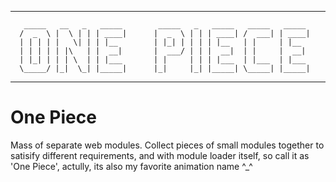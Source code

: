 *******************************************************************************
       _____   __   _   _____        _____   _   _____   _____   _____         
      /  _  \ |  \ | | | ____|      |  _  \ | | | ____| /  ___| | ____|        
      | | | | |   \| | | |__        | |_| | | | | |__   | |     | |__          
      | | | | | |\   | |  __|       |  ___/ | | |  __|  | |     |  __|         
      | |_| | | | \  | | |___       | |     | | | |___  | |___  | |___         
      \_____/ |_|  \_| |_____|      |_|     |_| |_____| \_____| |_____|        
                                                                               
*******************************************************************************

One Piece
=========

Mass of separate web modules.
Collect pieces of small modules together to satisify different requirements, and with module loader itself, so call it as 'One Piece', actully, its also my favorite animation name ^_^

